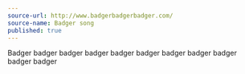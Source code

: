 ```yaml
---
source-url: http://www.badgerbadgerbadger.com/
source-name: Badger song
published: true
---
```


<p>Badger badger badger badger badger badger badger badger badger badger badger</p>


